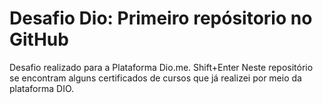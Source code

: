 # Desafio Dio: Primeiro repósitorio no GitHub
Desafio realizado para a Plataforma Dio.me. 
Shift+Enter
Neste repositório se encontram alguns certificados de cursos que já realizei por meio da plataforma DIO.
